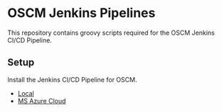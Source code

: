 # OSCM Jenkins Pipelines
This repository contains groovy scripts required for the OSCM Jenkins CI/CD Pipeline.

## Setup 
Install the Jenkins CI/CD Pipeline for OSCM.
- [Local](https://github.com/servicecatalog/oscm-jenkinsscripts/tree/master/setup/local)
- [MS Azure Cloud](https://github.com/servicecatalog/oscm-jenkinsscripts/tree/master/setup/azure)
